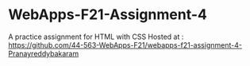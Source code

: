 # WebApps-F21-Assignment-4
A practice assignment for HTML with CSS
Hosted at : 
https://github.com/44-563-WebApps-F21/webapps-f21-assignment-4-Pranayreddybakaram